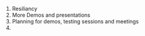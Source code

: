 
1. Resiliancy
2. More Demos and presentations
3. Planning for demos, testing sessions and meetings
4. 